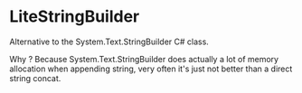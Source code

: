 # LiteStringBuilder

Alternative to the System.Text.StringBuilder C# class.

Why ? Because System.Text.StringBuilder does actually a lot of memory allocation when appending string, very often it's just not better than a direct string concat.


